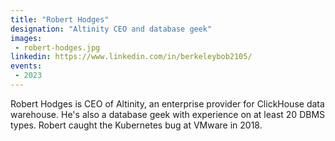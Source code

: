 ```yaml
---
title: "Robert Hodges"
designation: "Altinity CEO and database geek"
images:
 - robert-hodges.jpg
linkedin: https://www.linkedin.com/in/berkeleybob2105/
events:
 - 2023
---
```


Robert Hodges is CEO of Altinity, an enterprise provider for ClickHouse data warehouse. He's also a database geek with experience on at least 20 DBMS types. Robert caught the Kubernetes bug at VMware in 2018.